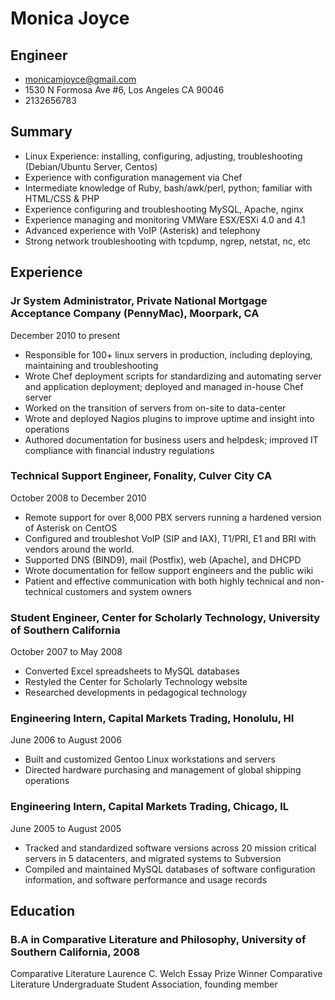 # Monica Joyce
## Engineer

- <monicamjoyce@gmail.com>
- 1530 N Formosa Ave #6, Los Angeles CA 90046
- 2132656783

## Summary
- Linux Experience: installing, configuring, adjusting, troubleshooting (Debian/Ubuntu Server, Centos)
- Experience with configuration management via Chef
- Intermediate knowledge of Ruby, bash/awk/perl, python; familiar with HTML/CSS & PHP
- Experience configuring  and troubleshooting MySQL, Apache, nginx
- Experience managing and monitoring VMWare ESX/ESXi 4.0 and 4.1
- Advanced experience with VoIP (Asterisk) and telephony
- Strong network troubleshooting with tcpdump, ngrep, netstat, nc, etc

## Experience

### Jr System Administrator, Private National Mortgage Acceptance Company (PennyMac), Moorpark, CA
 December 2010 to present
- Responsible for 100+ linux servers in production, including deploying, maintaining and troubleshooting
- Wrote Chef deployment scripts for standardizing and automating server and application deployment; deployed and managed in-house Chef server
- Worked on the transition of servers from on-site to data-center
- Wrote and deployed Nagios plugins to improve uptime and insight into operations
- Authored documentation for business users and helpdesk; improved IT compliance with financial industry regulations


### Technical Support Engineer, Fonality, Culver City CA
 October 2008 to December 2010
- Remote support for over 8,000 PBX servers running a hardened version of Asterisk on CentOS
- Configured and troubleshot VoIP (SIP and IAX), T1/PRI, E1 and BRI with vendors around the world.
- Supported DNS (BIND9), mail (Postfix), web (Apache), and DHCPD
- Wrote documentation for fellow support engineers and the public wiki
- Patient and effective communication with both highly technical and non-technical customers and system owners

### Student Engineer, Center for Scholarly Technology, University of Southern California
 October 2007 to May 2008
- Converted Excel spreadsheets to MySQL databases
- Restyled the Center for Scholarly Technology website
- Researched developments in pedagogical technology

### Engineering Intern, Capital Markets Trading, Honolulu, HI
June 2006 to August 2006
- Built and customized Gentoo Linux workstations and servers
- Directed hardware purchasing and management of global shipping operations

### Engineering Intern, Capital Markets Trading, Chicago, IL
June 2005 to August 2005
- Tracked and standardized software versions across 20 mission critical servers in 5 datacenters, and migrated systems to Subversion
- Compiled and maintained MySQL databases of software configuration information, and software performance and usage records

## Education

### B.A in Comparative Literature and Philosophy, University of Southern California, 2008
Comparative Literature Laurence C. Welch Essay Prize Winner
Comparative Literature Undergraduate Student Association, founding member





